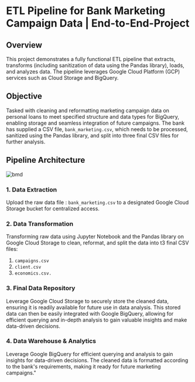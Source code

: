 # ETL Pipeline for Bank Marketing Campaign Data | End-to-End-Project

## Overview
This project demonstrates a fully functional ETL pipeline that extracts, transforms (including sanitization of data using the Pandas library), loads, and analyzes data. The pipeline leverages Google Cloud Platform (GCP) services such as Cloud Storage and BigQuery.

## Objective
Tasked with cleaning and reformatting marketing campaign data on personal loans to meet specified structure and data types for BigQuery, enabling storage and seamless integration of future campaigns. The bank has supplied a CSV file, `bank_marketing.csv`, which needs to be processed, sanitized using the Pandas library, and split into three final CSV files for further analysis.

## Pipeline Architecture


![bmd](https://github.com/user-attachments/assets/c931eb59-ee49-456b-b568-d5973579d752)


### 1. Data Extraction
Upload the raw data file : `bank_marketing.csv` to a designated Google Cloud Storage bucket for centralized access.

### 2. Data Transformation
Transforming raw data using Jupyter Notebook and the Pandas library on Google Cloud Storage to clean, reformat, and split the data into t3 final CSV files: 
1. `campaigns.csv`
2. `client.csv`
3. `economics.csv.`

### 3. Final Data Repository
Leverage Google Cloud Storage to securely store the cleaned data, ensuring it is readily available for future use in data analysis. This stored data can then be easily integrated with Google BigQuery, allowing for efficient querying and in-depth analysis to gain valuable insights and make data-driven decisions.

### 4. Data Warehouse & Analytics
Leverage  Google BigQuery for efficient querying and analysis to gain insights for data-driven decisions. The cleaned data is formatted according to the bank's requirements, making it ready for future marketing campaigns."





